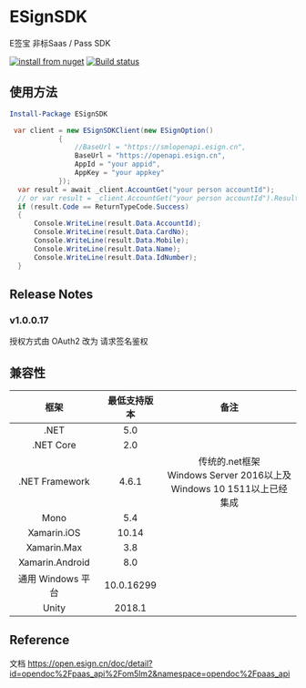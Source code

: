 # ESignSDK
E签宝 非标Saas / Pass SDK

[![install from nuget](http://img.shields.io/nuget/v/ESignSDK.svg?style=flat-square)](https://www.nuget.org/packages/ESignSDK)
[![Build status](https://img.shields.io/appveyor/build/chsword/ESignSDK?label=CI&logo=.NET&style=flat-square)](https://ci.appveyor.com/project/chsword/esignsdk/branch/master)

## 使用方法
```powershell
Install-Package ESignSDK
```
```C#
 var client = new ESignSDKClient(new ESignOption()
            {
                //BaseUrl = "https://smlopenapi.esign.cn",
                BaseUrl = "https://openapi.esign.cn",
                AppId = "your appid",
                AppKey = "your appkey"
            });
  var result = await _client.AccountGet("your person accountId");
  // or var result = _client.AccountGet("your person accountId").Result;
  if (result.Code == ReturnTypeCode.Success)
  {
      Console.WriteLine(result.Data.AccountId);
      Console.WriteLine(result.Data.CardNo);
      Console.WriteLine(result.Data.Mobile);
      Console.WriteLine(result.Data.Name);
      Console.WriteLine(result.Data.IdNumber);
  }
```

## Release Notes
### v1.0.0.17 
授权方式由 OAuth2 改为 请求签名鉴权

## 兼容性

|框架|最低支持版本|备注|
|:--:|:--:|:--:|
|.NET|5.0|
|.NET Core|2.0|
|.NET Framework|4.6.1|传统的.net框架<br/> Windows Server 2016以上及<br/>Windows 10 1511以上已经集成|
|Mono|5.4|
|Xamarin.iOS|10.14|
|Xamarin.Max|3.8|
|Xamarin.Android|8.0|
|通用 Windows 平台|10.0.16299|
|Unity|2018.1|

## Reference

文档
https://open.esign.cn/doc/detail?id=opendoc%2Fpaas_api%2Fom5lm2&namespace=opendoc%2Fpaas_api
